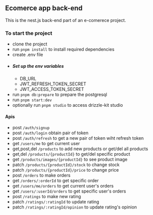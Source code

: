 ## Ecomerce app back-end

This is the nest.js back-end part of an e-comerece project.

### To start the project
- clone the project
- run `pnpm install` to install required dependencies
- create .env file
 - ##### Set up the env variables
   - DB_URL
   - JWT_REFRESH_TOKEN_SECRET
   - JWT_ACCESS_TOKEN_SECRET
  - run `pnpm db:prepare` to prepare the postgresql
  - run `pnpm start:dev`
  - optionally run `pnpm studio` to access drizzle-kit studio

#### Apis
- post `/auth/signup`
- post `/auth/login` obtain pair of token
- post `/auth/refresh` to get a new pair of token wiht refresh token
- get `/users/me` to get current user
- get,post,del `/products` to add new products or get/del all products
- get,del `/products/{productId}` to get/del specific product
- get `/products/images/{productId}` to see product image
- patch `/products/{productId}/stock` to change stock 
- patch `/products/{productId}/price` to change price 
- post `/orders` to make orders
- get `/orders/:orderId` to get specific order 
- get `/users/me/orders` to get current user's orders
- get `/users/:userId/orders` to get specific user's orders
- post `/ratings` to make new rating
- patch `/ratings/:ratingId` to update rating
- patch `/ratings/:ratingId/opinion` to update rating's opinion
